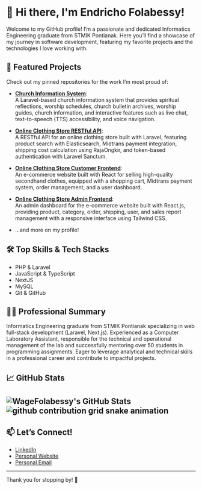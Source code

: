 # 👋 Hi there, I'm Endricho Folabessy!

Welcome to my GitHub profile! I’m a passionate and dedicated Informatics Engineering graduate from STMIK Pontianak. Here you’ll find a showcase of my journey in software development, featuring my favorite projects and the technologies I love working with.

## 🚀 Featured Projects

Check out my pinned repositories for the work I’m most proud of:

- **[Church Information System](https://github.com/WageFolabessy/gpib_siloam_pontianak)**:  
  A Laravel-based church information system that provides spiritual reflections, worship schedules, church bulletin archives, worship guides, church information, and interactive features such as live chat, text-to-speech (TTS) accessibility, and voice navigation.

- **[Online Clothing Store RESTful API](https://github.com/WageFolabessy/toko-online-as-denim)**:  
  A RESTful API for an online clothing store built with Laravel, featuring product search with Elasticsearch, Midtrans payment integration, shipping cost calculation using RajaOngkir, and token-based authentication with Laravel Sanctum.

- **[Online Clothing Store Customer Frontend](https://github.com/WageFolabessy/toko-online-as-denim-site-user)**:  
  An e-commerce website built with React for selling high-quality secondhand clothes, equipped with a shopping cart, Midtrans payment system, order management, and a user dashboard.

- **[Online Clothing Store Admin Frontend](https://github.com/WageFolabessy/toko-online-as-denim-admin-user)**:  
  An admin dashboard for the e-commerce website built with React.js, providing product, category, order, shipping, user, and sales report management with a responsive interface using Tailwind CSS.

- ...and more on my profile!

## 🛠️ Top Skills & Tech Stacks

- PHP & Laravel
- JavaScript & TypeScript
- NextJS
- MySQL
- Git & GitHub

## 👨‍💻 Professional Summary

Informatics Engineering graduate from STMIK Pontianak specializing in web full-stack development (Laravel, Next.js). Experienced as a Computer Laboratory Assistant, responsible for the technical and operational management of the lab and successfully mentoring over 50 students in programming assignments. Eager to leverage analytical and technical skills in a professional career and contribute to impactful projects.

## 📈 GitHub Stats

![WageFolabessy's GitHub Stats](https://github-readme-stats.vercel.app/api?username=WageFolabessy&show_icons=true&hide_title=true&count_private=true&theme=github_dark)
![github contribution grid snake animation](https://raw.githubusercontent.com/WageFolabessy/snk/refs/heads/output/github-contribution-grid-snake.svg)
---

## 📫 Let’s Connect!

- [LinkedIn](https://www.linkedin.com/in/endricho-folabessy/)
- [Personal Website](https://www.efolabessy.app/)
- [Personal Email](mailto:richofolabessy@gmail.com)

---

Thank you for stopping by! 🚀
